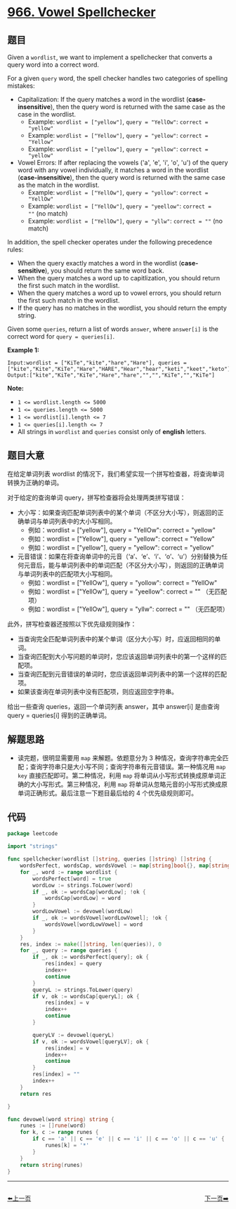 # [966. Vowel Spellchecker](https://leetcode.com/problems/vowel-spellchecker/)


## 题目

Given a `wordlist`, we want to implement a spellchecker that converts a query word into a correct word.

For a given `query` word, the spell checker handles two categories of spelling mistakes:

- Capitalization: If the query matches a word in the wordlist (**case-insensitive**), then the query word is returned with the same case as the case in the wordlist.
    - Example: `wordlist = ["yellow"]`, `query = "YellOw"`: `correct = "yellow"`
    - Example: `wordlist = ["Yellow"]`, `query = "yellow"`: `correct = "Yellow"`
    - Example: `wordlist = ["yellow"]`, `query = "yellow"`: `correct = "yellow"`
- Vowel Errors: If after replacing the vowels ('a', 'e', 'i', 'o', 'u') of the query word with any vowel individually, it matches a word in the wordlist (**case-insensitive**), then the query word is returned with the same case as the match in the wordlist.
    - Example: `wordlist = ["YellOw"]`, `query = "yollow"`: `correct = "YellOw"`
    - Example: `wordlist = ["YellOw"]`, `query = "yeellow"`: `correct = ""` (no match)
    - Example: `wordlist = ["YellOw"]`, `query = "yllw"`: `correct = ""` (no match)

In addition, the spell checker operates under the following precedence rules:

- When the query exactly matches a word in the wordlist (**case-sensitive**), you should return the same word back.
- When the query matches a word up to capitlization, you should return the first such match in the wordlist.
- When the query matches a word up to vowel errors, you should return the first such match in the wordlist.
- If the query has no matches in the wordlist, you should return the empty string.

Given some `queries`, return a list of words `answer`, where `answer[i]` is the correct word for `query = queries[i]`.

**Example 1:**

```
Input:wordlist = ["KiTe","kite","hare","Hare"], queries = ["kite","Kite","KiTe","Hare","HARE","Hear","hear","keti","keet","keto"]
Output:["kite","KiTe","KiTe","Hare","hare","","","KiTe","","KiTe"]
```

**Note:**

- `1 <= wordlist.length <= 5000`
- `1 <= queries.length <= 5000`
- `1 <= wordlist[i].length <= 7`
- `1 <= queries[i].length <= 7`
- All strings in `wordlist` and `queries` consist only of **english** letters.

## 题目大意

在给定单词列表 wordlist 的情况下，我们希望实现一个拼写检查器，将查询单词转换为正确的单词。

对于给定的查询单词 query，拼写检查器将会处理两类拼写错误：

- 大小写：如果查询匹配单词列表中的某个单词（不区分大小写），则返回的正确单词与单词列表中的大小写相同。
    - 例如：wordlist = ["yellow"], query = "YellOw": correct = "yellow"
    - 例如：wordlist = ["Yellow"], query = "yellow": correct = "Yellow"
    - 例如：wordlist = ["yellow"], query = "yellow": correct = "yellow"
- 元音错误：如果在将查询单词中的元音（‘a’、‘e’、‘i’、‘o’、‘u’）分别替换为任何元音后，能与单词列表中的单词匹配（不区分大小写），则返回的正确单词与单词列表中的匹配项大小写相同。
    - 例如：wordlist = ["YellOw"], query = "yollow": correct = "YellOw"
    - 例如：wordlist = ["YellOw"], query = "yeellow": correct = "" （无匹配项）
    - 例如：wordlist = ["YellOw"], query = "yllw": correct = "" （无匹配项）

此外，拼写检查器还按照以下优先级规则操作：

- 当查询完全匹配单词列表中的某个单词（区分大小写）时，应返回相同的单词。
- 当查询匹配到大小写问题的单词时，您应该返回单词列表中的第一个这样的匹配项。
- 当查询匹配到元音错误的单词时，您应该返回单词列表中的第一个这样的匹配项。
- 如果该查询在单词列表中没有匹配项，则应返回空字符串。

给出一些查询 queries，返回一个单词列表 answer，其中 answer[i] 是由查询 query = queries[i] 得到的正确单词。

## 解题思路

- 读完题，很明显需要用 `map` 来解题。依题意分为 3 种情况，查询字符串完全匹配；查询字符串只是大小写不同；查询字符串有元音错误。第一种情况用 `map` `key` 直接匹配即可。第二种情况，利用 `map` 将单词从小写形式转换成原单词正确的大小写形式。第三种情况，利用 `map` 将单词从忽略元音的小写形式换成原单词正确形式。最后注意一下题目最后给的 4 个优先级规则即可。

## 代码

```go
package leetcode

import "strings"

func spellchecker(wordlist []string, queries []string) []string {
	wordsPerfect, wordsCap, wordsVowel := map[string]bool{}, map[string]string{}, map[string]string{}
	for _, word := range wordlist {
		wordsPerfect[word] = true
		wordLow := strings.ToLower(word)
		if _, ok := wordsCap[wordLow]; !ok {
			wordsCap[wordLow] = word
		}
		wordLowVowel := devowel(wordLow)
		if _, ok := wordsVowel[wordLowVowel]; !ok {
			wordsVowel[wordLowVowel] = word
		}
	}
	res, index := make([]string, len(queries)), 0
	for _, query := range queries {
		if _, ok := wordsPerfect[query]; ok {
			res[index] = query
			index++
			continue
		}
		queryL := strings.ToLower(query)
		if v, ok := wordsCap[queryL]; ok {
			res[index] = v
			index++
			continue
		}

		queryLV := devowel(queryL)
		if v, ok := wordsVowel[queryLV]; ok {
			res[index] = v
			index++
			continue
		}
		res[index] = ""
		index++
	}
	return res

}

func devowel(word string) string {
	runes := []rune(word)
	for k, c := range runes {
		if c == 'a' || c == 'e' || c == 'i' || c == 'o' || c == 'u' {
			runes[k] = '*'
		}
	}
	return string(runes)
}
```


----------------------------------------------
<div style="display: flex;justify-content: space-between;align-items: center;">
<p><a href="https://books.halfrost.com/leetcode/ChapterFour/0900~0999/0961.N-Repeated-Element-in-Size-2N-Array/">⬅️上一页</a></p>
<p><a href="https://books.halfrost.com/leetcode/ChapterFour/0900~0999/0968.Binary-Tree-Cameras/">下一页➡️</a></p>
</div>
